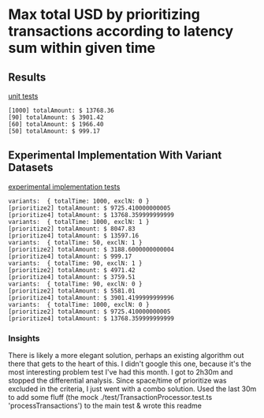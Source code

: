 # Max total USD by prioritizing transactions according to latency sum within given time

## Results

[unit tests](./test/TransactionProcessor.test.ts)

```
[1000] totalAmount: $ 13768.36
[90] totalAmount: $ 3901.42
[60] totalAmount: $ 1966.40
[50] totalAmount: $ 999.17
```

## Experimental Implementation With Variant Datasets

[experimental implementation tests](./test/ExperimentalTransactionPrioritization.test.ts)

```
variants:  { totalTime: 1000, exclN: 0 }
[prioritize2] totalAmount: $ 9725.410000000005
[prioritize4] totalAmount: $ 13768.359999999999
variants:  { totalTime: 1000, exclN: 1 }
[prioritize2] totalAmount: $ 8047.83
[prioritize4] totalAmount: $ 13597.16
variants:  { totalTime: 50, exclN: 1 }
[prioritize2] totalAmount: $ 3188.6000000000004
[prioritize4] totalAmount: $ 999.17 
variants:  { totalTime: 90, exclN: 1 }
[prioritize2] totalAmount: $ 4971.42
[prioritize4] totalAmount: $ 3759.51
variants:  { totalTime: 90, exclN: 0 }
[prioritize2] totalAmount: $ 5581.01
[prioritize4] totalAmount: $ 3901.4199999999996
variants:  { totalTime: 1000, exclN: 0 }
[prioritize2] totalAmount: $ 9725.410000000005
[prioritize4] totalAmount: $ 13768.359999999999
```

### Insights

There is likely a more elegant solution, perhaps an existing algorithm out there that gets to the heart of this. I didn't google this one, because it's the most interesting problem test I've had this month. I got to 2h30m and stopped the differential analysis. Since space/time of prioritize was excluded in the criteria, I just went with a combo solution. Used the last 30m to add some fluff (the mock ./test/TransactionProcessor.test.ts 'processTransactions') to the main test & wrote this readme  


